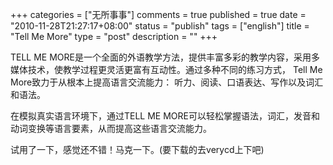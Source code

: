 +++
categories = ["无所事事"]
comments = true
published = true
date = "2010-11-28T21:27:17+08:00"
status = "publish"
tags = ["english"]
title = "Tell Me More"
type = "post"
description = ""
+++


TELL ME MORE是一个全面的外语教学方法，提供丰富多彩的教学内容，采用多媒体技术，使教学过程更灵活更富有互动性。通过多种不同的练习方式， Tell Me More致力于从根本上提高语言交流能力： 听力、阅读、口语表达、写作以及词汇和语法。
	
在模拟真实语言环境下，通过TELL ME MORE可以轻松掌握语法，词汇，发音和动词变换等语言要素，从而提高这些语言交流能力。

试用了一下，感觉还不错！马克一下。(要下载的去verycd上下吧)
<!--more-->